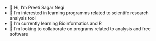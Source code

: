 - 👋 Hi, I’m Preeti Sagar Negi
- 👀 I’m interested in learning programms related to scientifc research analysis tool
- 🌱 I’m currently learning Bioinformatics and R
- 💞️ I’m looking to collaborate on programs related to analysis and free software

<!---
PreetiSagarNegi/PreetiSagarNegi is a ✨ special ✨ repository because its `README.md` (this file) appears on your GitHub profile.
You can click the Preview link to take a look at your changes.
--->
